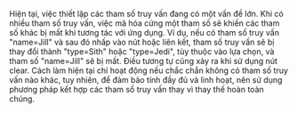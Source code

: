 Hiện tại, việc thiết lập các tham số truy vấn đang có một vấn đề lớn. 
Khi có nhiều tham số truy vấn, việc mã hóa cứng một tham số sẽ khiến các tham số khác
bị mất khi tương tác với ứng dụng. 
Ví dụ, nếu có tham số truy vấn "name=Jill" và 
sau đó nhấp vào nút hoặc liên kết, tham số truy vấn sẽ bị thay đổi thành "type=Sith" hoặc "type=Jedi",
tùy thuộc vào lựa chọn, và tham số "name=Jill" sẽ bị mất. Điều tương tự cũng xảy ra khi sử dụng nút clear.
Cách làm hiện tại chỉ hoạt động nếu chắc chắn không có tham số truy vấn nào khác, tuy nhiên, 
để đảm bảo tính đầy đủ và linh hoạt, nên sử dụng phương pháp kết hợp các tham số truy vấn thay vì thay thế hoàn toàn chúng.
